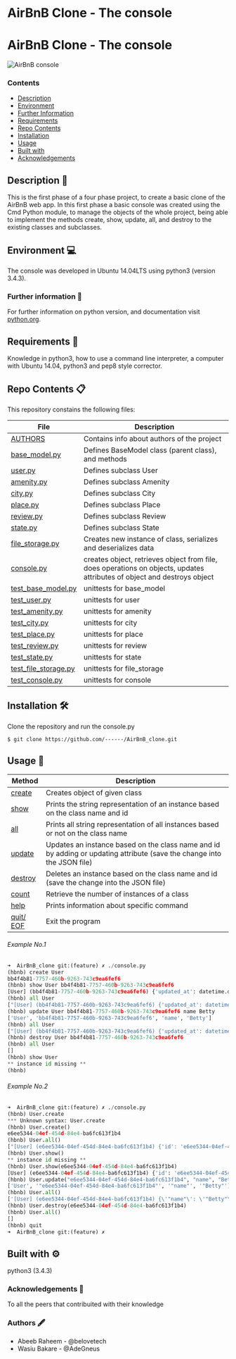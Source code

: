 # AirBnB Clone - The console

# AirBnB Clone - The console

![AirBnB console](https://raw.githubusercontent.com/bdbaraban/AirBnB_clone/master/assets/hbnb_logo.png)

### Contents

- [Description](#Description)
- [Environment](#Environment)
- [Further Information](#Furtherinformation)
- [Requirements](#Requirements)
- [Repo Contents](#FileContents)
- [Installation](#Installation)
- [Usage](#Usage)
- [Built with](#Built-with)
- [Acknowledgements](#Acknowledgements)

## Description :page_facing_up:

This is the first phase of a four phase project, to create a basic clone of the AirBnB web app. In this first phase a basic console was created using the Cmd Python module, to manage the objects of the whole project, being able to implement the methods create, show, update, all, and destroy to the existing classes and subclasses.

## Environment :computer:

The console was developed in Ubuntu 14.04LTS using python3 (version 3.4.3).

### Further information :bookmark_tabs:

For further information on python version, and documentation visit [python.org](https://www.python.org/).

## Requirements :memo:

Knowledge in python3, how to use a command line interpreter, a computer with Ubuntu 14.04, python3 and pep8 style corrector.

## Repo Contents :clipboard:

This repository constains the following files:

| **File**                                                                     | **Description**                                                                                                          |
| ---------------------------------------------------------------------------- | ------------------------------------------------------------------------------------------------------------------------ |
| [AUTHORS](./AUTHORS)                                                         | Contains info about authors of the project                                                                               |
| [base_model.py](./models/base_model.py)                                      | Defines BaseModel class (parent class), and methods                                                                      |
| [user.py](./models/user.py)                                                  | Defines subclass User                                                                                                    |
| [amenity.py](./models/amenity.py)                                            | Defines subclass Amenity                                                                                                 |
| [city.py](./models/city.py)                                                  | Defines subclass City                                                                                                    |
| [place.py](./models/place.py)                                                | Defines subclass Place                                                                                                   |
| [review.py](./models/review.py)                                              | Defines subclass Review                                                                                                  |
| [state.py](./models/state.py)                                                | Defines subclass State                                                                                                   |
| [file_storage.py](./models/engine/file_storage.py)                           | Creates new instance of class, serializes and deserializes data                                                          |
| [console.py](./console.py)                                                   | creates object, retrieves object from file, does operations on objects, updates attributes of object and destroys object |
| [test_base_model.py](./tests/test_models/test_base_model.py)                 | unittests for base_model                                                                                                 |
| [test_user.py](./tests/test_models/test_user.py)                             | unittests for user                                                                                                       |
| [test_amenity.py](./tests/test_models/test_amenity.py)                       | unittests for amenity                                                                                                    |
| [test_city.py](./tests/test_models/test_city.py)                             | unittests for city                                                                                                       |
| [test_place.py](./tests/test_models/test_place.py)                           | unittests for place                                                                                                      |
| [test_review.py](./tests/test_models/test_review.py)                         | unittests for review                                                                                                     |
| [test_state.py](./tests/test_models/test_state.py)                           | unittests for state                                                                                                      |
| [test_file_storage.py](./tests/test_models/test_engine/test_file_storage.py) | unittests for file_storage                                                                                               |
| [test_console.py](./tests/test_console.py)                                   | unittests for console                                                                                                    |

## Installation :hammer_and_wrench:

Clone the repository and run the console.py

```
$ git clone https://github.com/------/AirBnB_clone.git
```

## Usage :wrench:

| **Method**                | **Description**                                                                                                         |
| ------------------------- | ----------------------------------------------------------------------------------------------------------------------- |
| [create](./console.py)    | Creates object of given class                                                                                           |
| [show](./console.py)      | Prints the string representation of an instance based on the class name and id                                          |
| [all](./console.py)       | Prints all string representation of all instances based or not on the class name                                        |
| [update](./console.py)    | Updates an instance based on the class name and id by adding or updating attribute (save the change into the JSON file) |
| [destroy](./console.py)   | Deletes an instance based on the class name and id (save the change into the JSON file)                                 |
| [count](./console.py)     | Retrieve the number of instances of a class                                                                             |
| [help](./console.py)      | Prints information about specific command                                                                               |
| [quit/ EOF](./console.py) | Exit the program                                                                                                        |

###### Example No.1

```Python
➜  AirBnB_clone git:(feature) ✗ ./console.py
(hbnb) create User
bb4f4b81-7757-460b-9263-743c9ea6fef6
(hbnb) show User bb4f4b81-7757-460b-9263-743c9ea6fef6
[User] (bb4f4b81-7757-460b-9263-743c9ea6fef6) {'updated_at': datetime.datetime(2019, 11, 13, 17, 7, 45, 492139), 'id': 'bb4f4b81-7757-460b-9263-743c9ea6fef6', 'created_at': datetime.datetime(2019, 11, 13, 17, 7, 45, 492106)}
(hbnb) all User
["[User] (bb4f4b81-7757-460b-9263-743c9ea6fef6) {'updated_at': datetime.datetime(2019, 11, 13, 17, 7, 45, 492139), 'id': 'bb4f4b81-7757-460b-9263-743c9ea6fef6', 'created_at': datetime.datetime(2019, 11, 13, 17, 7, 45, 492106)}"]
(hbnb) update User bb4f4b81-7757-460b-9263-743c9ea6fef6 name Betty
['User', 'bb4f4b81-7757-460b-9263-743c9ea6fef6', 'name', 'Betty']
(hbnb) all User
["[User] (bb4f4b81-7757-460b-9263-743c9ea6fef6) {'updated_at': datetime.datetime(2019, 11, 13, 17, 7, 45, 492139), 'id': 'bb4f4b81-7757-460b-9263-743c9ea6fef6', 'name': 'Betty', 'created_at': datetime.datetime(2019, 11, 13, 17, 7, 45, 492106)}"]
(hbnb) destroy User bb4f4b81-7757-460b-9263-743c9ea6fef6
(hbnb) all User
[]
(hbnb) show User
** instance id missing **
(hbnb)

```

###### Example No.2

```Python
➜  AirBnB_clone git:(feature) ✗ ./console.py
(hbnb) User.create
*** Unknown syntax: User.create
(hbnb) User.create()
e6ee5344-04ef-454d-84e4-ba6fc613f1b4
(hbnb) User.all()
["[User] (e6ee5344-04ef-454d-84e4-ba6fc613f1b4) {'id': 'e6ee5344-04ef-454d-84e4-ba6fc613f1b4', 'updated_at': datetime.datetime(2019, 11, 13, 17, 14, 1, 963404), 'created_at': datetime.datetime(2019, 11, 13, 17, 14, 1, 963373)}"]
(hbnb) User.show()
** instance id missing **
(hbnb) User.show(e6ee5344-04ef-454d-84e4-ba6fc613f1b4)
[User] (e6ee5344-04ef-454d-84e4-ba6fc613f1b4) {'id': 'e6ee5344-04ef-454d-84e4-ba6fc613f1b4', 'updated_at': datetime.datetime(2019, 11, 13, 17, 14, 1, 963404), 'created_at': datetime.datetime(2019, 11, 13, 17, 14, 1, 963373)}
(hbnb) User.update("e6ee5344-04ef-454d-84e4-ba6fc613f1b4", "name", "Betty")
['User', '"e6ee5344-04ef-454d-84e4-ba6fc613f1b4"', '"name"', '"Betty"']
(hbnb) User.all()
['[User] (e6ee5344-04ef-454d-84e4-ba6fc613f1b4) {\'"name"\': \'"Betty"\', \'id\': \'e6ee5344-04ef-454d-84e4-ba6fc613f1b4\', \'updated_at\': datetime.datetime(2019, 11, 13, 17, 14, 1, 963404), \'created_at\': datetime.datetime(2019, 11, 13, 17, 14, 1, 963373)}']
(hbnb) User.destroy(e6ee5344-04ef-454d-84e4-ba6fc613f1b4)
(hbnb) User.all()
[]
(hbnb) quit
➜  AirBnB_clone git:(feature) ✗

```

## Built with :gear:

python3 (3.4.3)

### Acknowledgements :raised_hands:

To all the peers that contribuited with their knowledge

### Authors :fountain_pen:

- Abeeb Raheem - @belovetech
- Wasiu Bakare - @AdeGneus
